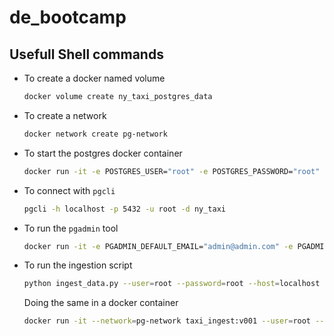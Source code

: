 # de_bootcamp


## Usefull Shell commands
* To create a docker named volume
    ```sh
    docker volume create ny_taxi_postgres_data
    ```

* To create a network
    ```sh
    docker network create pg-network
    ```
* To start the postgres docker container
    ```sh
    docker run -it -e POSTGRES_USER="root" -e POSTGRES_PASSWORD="root" -e POSTGRES_DB="ny_taxi" -v ny_taxi_postgres_data:/var/lib/postgresql/data -p 5432:5432 --network=pg-network --name pg-database postgres:13 
    ```
* To connect with `pgcli`
    ```sh
    pgcli -h localhost -p 5432 -u root -d ny_taxi
    ```

* To run the `pgadmin` tool
    ```sh
    docker run -it -e PGADMIN_DEFAULT_EMAIL="admin@admin.com" -e PGADMIN_DEFAULT_PASSWORD="root" -p 8080:80 --network=pg-network dpage/pgadmin4
    ```

* To run the ingestion script
    ```sh
    python ingest_data.py --user=root --password=root --host=localhost --port=5432 --db=ny_taxi --table-name=yellow_taxi_trips --url="https://d37ci6vzurychx.cloudfront.net/trip-data/yellow_tripdata_2022-01.parquet"
    ```
    Doing the same in a docker container
    ```sh
    docker run -it --network=pg-network taxi_ingest:v001 --user=root --password=root --host=pg-database --port=5432 --db=ny_taxi --table-name=yellow_taxi_trips --url="https://d37ci6vzurychx.cloudfront.net/trip-data/yellow_tripdata_2022-01.parquet"
    ```